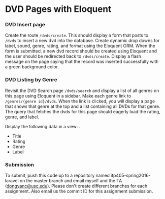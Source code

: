 DVD Pages with Eloquent
=======================

### DVD Insert page

Create the route `/dvds/create`. This should display a form that posts to `/dvds` to insert a new dvd into the database. Create dynamic drop downs for label, sound, genre, rating, and format using the Eloquent ORM. When the form is submitted, a new dvd record should be created using Eloquent and the user should be redirected back to `/dvds/create`. Display a flash message on the page saying that the record was inserted successfully with a green background color.

### DVD Listing by Genre

Revisit the DVD Search page `/dvds/search` and display a list of all genres on this page using Eloquent in a sidebar. Make each genre link to `/genres/{genre id}/dvds`. When the link is clicked, you will display a page that shows that genre at the top and a list containing all DVDs for that genre. The query that fetches the dvds for this page should eagerly load the rating, genre, and label.

<!-- Also, this query should have an [eager load constraint on `genres.genre_name`](https://laravel.com/docs/5.2/eloquent-relationships#constraining-eager-loads). -->

Display the following data in a view: <!-- using Blade templating -->.

* Title
* Rating
* Genre
* Label

### Submission

To submit, push this code up to a repository named itp405-spring2016-laravel on the master branch and email myself and the TA (dongyanc@usc.edu). Please don't create different branches for each assignment. Also email us the commit ID for this assignment submission.
